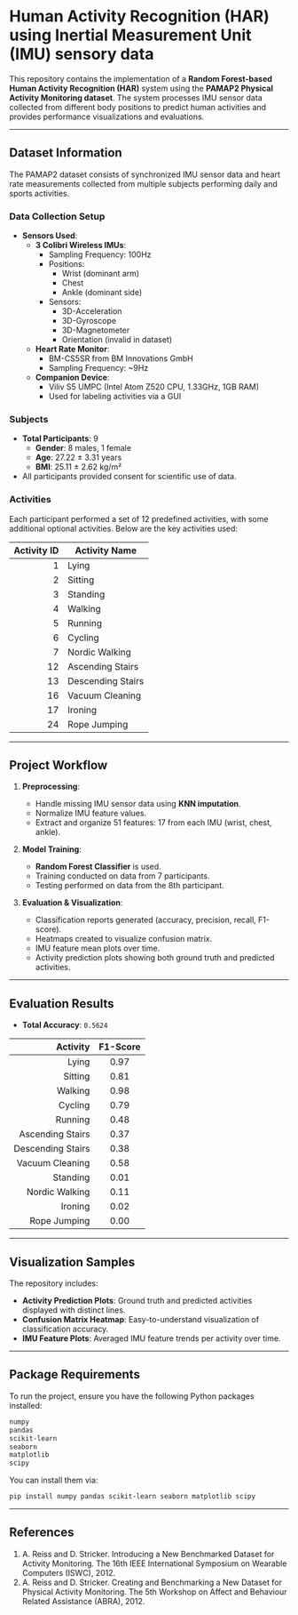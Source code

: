 # Human Activity Recognition (HAR) using Inertial Measurement Unit‎ (IMU) sensory data

This repository contains the implementation of a **Random Forest-based Human Activity Recognition (HAR)** system using the **PAMAP2 Physical Activity Monitoring dataset**. The system processes IMU sensor data collected from different body positions to predict human activities and provides performance visualizations and evaluations.

---

## Dataset Information

The PAMAP2 dataset consists of synchronized IMU sensor data and heart rate measurements collected from multiple subjects performing daily and sports activities.

### Data Collection Setup

- **Sensors Used**:
  - **3 Colibri Wireless IMUs**:
    - Sampling Frequency: 100Hz
    - Positions:
      - Wrist (dominant arm)
      - Chest
      - Ankle (dominant side)
    - Sensors:
      - 3D-Acceleration
      - 3D-Gyroscope
      - 3D-Magnetometer
      - Orientation (invalid in dataset)
  - **Heart Rate Monitor**:
    - BM-CS5SR from BM Innovations GmbH
    - Sampling Frequency: ~9Hz
  - **Companion Device**:
    - Viliv S5 UMPC (Intel Atom Z520 CPU, 1.33GHz, 1GB RAM)
    - Used for labeling activities via a GUI

### Subjects

- **Total Participants**: 9
  - **Gender**: 8 males, 1 female
  - **Age**: 27.22 ± 3.31 years
  - **BMI**: 25.11 ± 2.62 kg/m²
- All participants provided consent for scientific use of data.

### Activities

Each participant performed a set of 12 predefined activities, with some additional optional activities. Below are the key activities used:

| Activity ID | Activity Name         |
|------------:|----------------------|
| 1           | Lying                 |
| 2           | Sitting               |
| 3           | Standing              |
| 4           | Walking               |
| 5           | Running               |
| 6           | Cycling               |
| 7           | Nordic Walking        |
| 12          | Ascending Stairs      |
| 13          | Descending Stairs     |
| 16          | Vacuum Cleaning       |
| 17          | Ironing               |
| 24          | Rope Jumping          |

---

## Project Workflow

1. **Preprocessing**:
   - Handle missing IMU sensor data using **KNN imputation**.
   - Normalize IMU feature values.
   - Extract and organize 51 features: 17 from each IMU (wrist, chest, ankle).
  
2. **Model Training**:
   - **Random Forest Classifier** is used.
   - Training conducted on data from 7 participants.
   - Testing performed on data from the 8th participant.

3. **Evaluation & Visualization**:
   - Classification reports generated (accuracy, precision, recall, F1-score).
   - Heatmaps created to visualize confusion matrix.
   - IMU feature mean plots over time.
   - Activity prediction plots showing both ground truth and predicted activities.

---

## Evaluation Results

- **Total Accuracy**: `0.5624`
  
| Activity             | F1-Score |
|---------------------:|:--------:|
| Lying                | 0.97     |
| Sitting              | 0.81     |
| Walking              | 0.98     |
| Cycling              | 0.79     |
| Running              | 0.48     |
| Ascending Stairs     | 0.37     |
| Descending Stairs    | 0.38     |
| Vacuum Cleaning      | 0.58     |
| Standing             | 0.01     |
| Nordic Walking       | 0.11     |
| Ironing              | 0.02     |
| Rope Jumping         | 0.00     |

---

## Visualization Samples

The repository includes:

- **Activity Prediction Plots**: Ground truth and predicted activities displayed with distinct lines.
- **Confusion Matrix Heatmap**: Easy-to-understand visualization of classification accuracy.
- **IMU Feature Plots**: Averaged IMU feature trends per activity over time.

---

## Package Requirements

To run the project, ensure you have the following Python packages installed:

```bash
numpy
pandas
scikit-learn
seaborn
matplotlib
scipy
```

You can install them via:

```bash
pip install numpy pandas scikit-learn seaborn matplotlib scipy
```

---

## References

1. A. Reiss and D. Stricker. Introducing a New Benchmarked Dataset for Activity Monitoring. The 16th IEEE International Symposium on Wearable Computers (ISWC), 2012.
2. A. Reiss and D. Stricker. Creating and Benchmarking a New Dataset for Physical Activity Monitoring. The 5th Workshop on Affect and Behaviour Related Assistance (ABRA), 2012.

